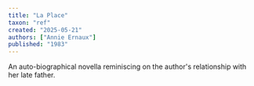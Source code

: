 ```yaml
---
title: "La Place"
taxon: "ref"
created: "2025-05-21"
authors: ["Annie Ernaux"]
published: "1983"
---
```


An auto-biographical novella reminiscing on the author's relationship
with her late father.
